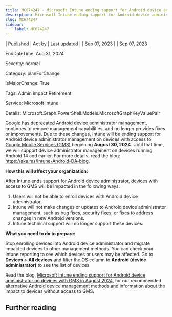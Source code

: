 ```yaml
---
title: MC674247 - Microsoft Intune ending support for Android device administrator on devices with GMS access in August 2024
description: Microsoft Intune ending support for Android device administrator on devices with GMS access in August 2024
slug: MC674247
sidebar:
    label: MC674247
---
```



| Published | Act by | Last updated |
| Sep 07, 2023 |  | Sep 07, 2023 |

EndDateTime: Aug 31, 2024

Severity: normal

Category: planForChange

IsMajorChange: True

Tags: Admin impact Retirement

Service: Microsoft Intune

Details: Microsoft.Graph.PowerShell.Models.MicrosoftGraphKeyValuePair

<p><a href="https://blog.google/products/android-enterprise/da-migration/" target="_blank">Google has deprecated</a> Android device administrator management, continues to remove management capabilities, and no longer provides fixes or improvements. Due to these changes, Intune will be ending support for Android device administrator management on devices with access to <a href="https://learn.microsoft.com/mem/intune/apps/manage-without-gms" target="_blank">Google Mobile Services (GMS)</a> beginning <b>August 30, 2024</b>. Until that time, we will support device administrator management on devices running Android 14 and earlier. For more details, read the blog: <a href="https://aka.ms/Intune-Android-DA-blog" target="_blank">https://aka.ms/Intune-Android-DA-blog</a>.</p><p><b>How this will affect your organization:</b></p><p>After Intune ends support for Android device administrator, devices with access to GMS will be impacted in the following ways:</p><ol><li>Users will not be able to enroll devices with Android device administrator.</li><li>Intune will not make changes or updates to Android device administrator management, such as bug fixes, security fixes, or fixes to address changes in new Android versions.</li><li>Intune technical support will no longer support these devices.</li></ol><p><b>What you need to do to prepare:</b></p><p>Stop enrolling devices into Android device administrator and migrate impacted devices to other management methods. You can check your Intune reporting to see which devices or users may be affected. Go to <b>Devices</b> &gt; <b>All devices</b> and filter the OS column to <b>Android (device administrator)</b> to see the list of devices. 
</p><p>Read the blog, <a href="https://aka.ms/Intune-Android-DA-blog" target="_blank">Microsoft Intune ending support for Android device administrator on devices with GMS in August 2024</a>, for our recommended alternative Android device management methods and information about the impact to devices without access to GMS.</p>

## Further reading
